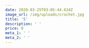 ```yaml
---
date: 2020-03-25T03:05:44.634Z
image_url: /img/uploads/crochet.jpg
title: '5'
description: ' '
price: 0
meta_1: ' '
meta_2: ' '
---
```


